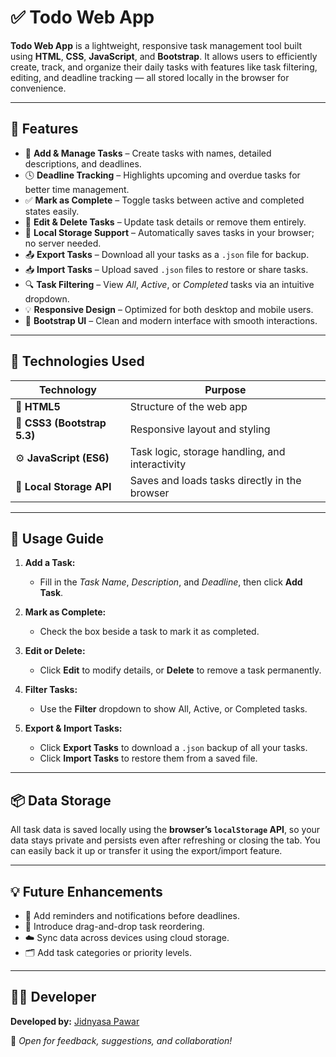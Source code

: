 # ✅ Todo Web App

**Todo Web App** is a lightweight, responsive task management tool built using **HTML**, **CSS**, **JavaScript**, and **Bootstrap**.
It allows users to efficiently create, track, and organize their daily tasks with features like task filtering, editing, and deadline tracking — all stored locally in the browser for convenience.

---

## 🌟 Features

* 📝 **Add & Manage Tasks** – Create tasks with names, detailed descriptions, and deadlines.
* 🕓 **Deadline Tracking** – Highlights upcoming and overdue tasks for better time management.
* ✅ **Mark as Complete** – Toggle tasks between active and completed states easily.
* 🧾 **Edit & Delete Tasks** – Update task details or remove them entirely.
* 💾 **Local Storage Support** – Automatically saves tasks in your browser; no server needed.
* 📤 **Export Tasks** – Download all your tasks as a `.json` file for backup.
* 📥 **Import Tasks** – Upload saved `.json` files to restore or share tasks.
* 🔍 **Task Filtering** – View *All*, *Active*, or *Completed* tasks via an intuitive dropdown.
* 💡 **Responsive Design** – Optimized for both desktop and mobile users.
* 🎨 **Bootstrap UI** – Clean and modern interface with smooth interactions.

---

## 🧠 Technologies Used

| Technology                  | Purpose                                         |
| --------------------------- | ----------------------------------------------- |
| 🧾 **HTML5**                | Structure of the web app                        |
| 🎨 **CSS3 (Bootstrap 5.3)** | Responsive layout and styling                   |
| ⚙️ **JavaScript (ES6)**     | Task logic, storage handling, and interactivity |
| 💽 **Local Storage API**    | Saves and loads tasks directly in the browser   |


---

## 🧩 Usage Guide

1. **Add a Task:**

   * Fill in the *Task Name*, *Description*, and *Deadline*, then click **Add Task**.

2. **Mark as Complete:**

   * Check the box beside a task to mark it as completed.

3. **Edit or Delete:**

   * Click **Edit** to modify details, or **Delete** to remove a task permanently.

4. **Filter Tasks:**

   * Use the **Filter** dropdown to show All, Active, or Completed tasks.

5. **Export & Import Tasks:**

   * Click **Export Tasks** to download a `.json` backup of all your tasks.
   * Click **Import Tasks** to restore them from a saved file.

---

## 📦 Data Storage

All task data is saved locally using the **browser’s `localStorage` API**, so your data stays private and persists even after refreshing or closing the tab.
You can easily back it up or transfer it using the export/import feature.

---

## 💡 Future Enhancements

* 🔔 Add reminders and notifications before deadlines.
* 📱 Introduce drag-and-drop task reordering.
* ☁️ Sync data across devices using cloud storage.
* 🗂️ Add task categories or priority levels.

---

## 🧑‍💻 Developer

**Developed by:** [Jidnyasa Pawar](https://github.com/Jid02)

📧 *Open for feedback, suggestions, and collaboration!*
